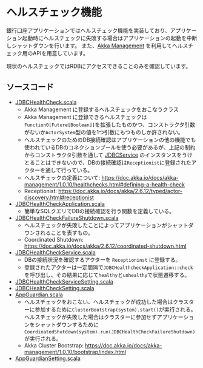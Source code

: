# ヘルスチェック機能

銀行口座アプリケーションではヘルスチェック機能を実装しており、アプリケーション起動時にヘルスチェックに失敗する場合はアプリケーションの起動を中断しシャットダウンを行います。
また、[Akka Management](https://doc.akka.io/docs/akka-management/1.0.10/akka-management.html) を利用してヘルスチェック用のAPIを用意しています。

現状のヘルスチェックではRDBにアクセスできることのみを確認しています。

## ソースコード
* [JDBCHealthCheck.scala](../../app/application/src/main/scala/myapp/application/util/healthcheck/JDBCHealthCheck.scala)
  * Akka Management に登録するヘルスチェックをおこなうクラス
  * Akka Management に登録できるヘルスチェックは`Function0[Future[Boolean]]`を拡張したものかつ、コンストラクタ引数がないか`ActorSystem`型の値を1つ引数にもつものしか許されない。
  * ヘルスチェックのためのDB接続確認はアプリケーションの他の機能でも使われているDBのコネクションプールを使う必要があるが、上記の制約からコンストラクタ引数を通して [JDBCService](../../app/read-model/src/main/scala/myapp/readmodel/JDBCService.scala) のインスタンスをうけとることはできないので、DBの接続確認は`Receptionist`に登録されたアクターを通して行っている。
  * ヘルスチェックの定義について: https://doc.akka.io/docs/akka-management/1.0.10/healthchecks.html#defining-a-health-check
  * Receptionist: https://doc.akka.io/docs/akka/2.6.12/typed/actor-discovery.html#receptionist
* [JDBCHealthCheckApplication.scala](../../app/application/src/main/scala/myapp/application/util/healthcheck/JDBCHealthCheckApplication.scala)
  * 簡単なSQLクエリでDBの接続確認を行う関数を定義している。
* [JDBCHealthCheckFailureShutdown.scala](../../app/application/src/main/scala/myapp/application/util/healthcheck/JDBCHealthCheckFailureShutdown.scala)
  * ヘルスチェックが失敗したことによってアプリケーションがシャットダウンされることを表すもの。
  * Coordinated Shutdown: https://doc.akka.io/docs/akka/2.6.12/coordinated-shutdown.html
* [JDBCHealthCheckService.scala](../../app/application/src/main/scala/myapp/application/util/healthcheck/JDBCHealthCheckService.scala)
  * DBの接続状況を確認するアクターを `Receptioninst` に登録する。
  * 登録されたアクターは一定間隔で`JDBCHealthcheckApplication::check`を呼び出し、その結果に応じて`healthy`と`unhealthy`で状態遷移する。
* [JDBCHealthCheckServiceSetting.scala](../../app/application/src/main/scala/myapp/application/util/healthcheck/JDBCHealthCheckServiceSetting.scala)
* [JDBCHealthCheckSetting.scala](../../app/application/src/main/scala/myapp/application/util/healthcheck/JDBCHealthCheckSetting.scala)
* [AppGuardian.scala](../../app/entrypoint/src/main/scala/myapp/entrypoint/AppGuardian.scala)
  * ヘルスチェックをおこない、ヘルスチェックが成功した場合はクラスターに参加するために`ClusterBootstrap(system).start()`が実行される。
    ヘルスチェックが失敗した場合はクラスターに参加せずアプリケーションをシャットダウンするために`CoordinatedShutdown(system).run(JDBCHealthCheckFailureShutdown)`が実行される。
  * Akka Cluster Bootstrap: https://doc.akka.io/docs/akka-management/1.0.10/bootstrap/index.html
* [AppGuardianSetting.scala](../../app/entrypoint/src/main/scala/myapp/entrypoint/AppGuardianSetting.scala)
